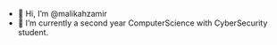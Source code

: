 - 👋 Hi, I’m @malikahzamir
- 🌱 I’m currently a second year ComputerScience with CyberSecurity student.
